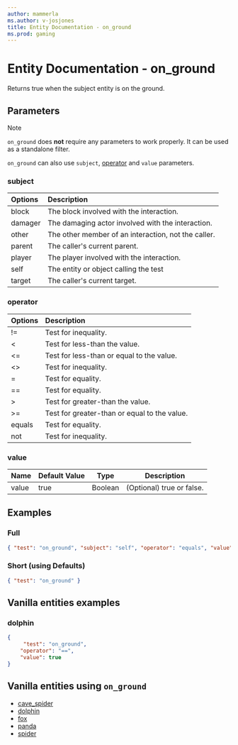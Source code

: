```yaml
---
author: mammerla
ms.author: v-josjones
title: Entity Documentation - on_ground
ms.prod: gaming
---
```


# Entity Documentation - on_ground

Returns true when the subject entity is on the ground.

## Parameters

> [!Note]
> `on_ground` does **not** require any parameters to work properly. It can be used as a standalone filter.
>
>`on_ground` can also use `subject`, [operator](../Definitions/NestedTables/operator.md) and `value` parameters.

### subject

| Options| Description |
|:-----------|:-----------|
| block| The block involved with the interaction. |
| damager| The damaging actor involved with the interaction. |
| other| The other member of an interaction, not the caller. |
| parent| The caller's current parent. |
| player| The player involved with the interaction. |
| self| The entity or object calling the test |
| target| The caller's current target. |

### operator

| Options| Description |
|:-----------|:-----------|
| !=| Test for inequality. |
| <| Test for less-than the value. |
| <=| Test for less-than or equal to the value. |
| <>| Test for inequality. |
| =| Test for equality. |
| ==| Test for equality. |
| >| Test for greater-than the value. |
| >=| Test for greater-than or equal to the value. |
| equals| Test for equality. |
| not| Test for inequality. |

### value

|Name |Default Value  |Type  |Description  |
|---------|---------|---------|---------|
|value |true |Boolean |(Optional) true or false. |

## Examples

### Full

```json
{ "test": "on_ground", "subject": "self", "operator": "equals", "value": true}
```

### Short (using Defaults)

```json
{ "test": "on_ground" }
```

## Vanilla entities examples

### dolphin

```json
{
     "test": "on_ground",
    "operator": "==",
    "value": true
}
```

## Vanilla entities using `on_ground`

- [cave_spider](../../../../Source/VanillaBehaviorPack_Snippets/entities/cave_spider.md)
- [dolphin](../../../../Source/VanillaBehaviorPack_Snippets/entities/dolphin.md)
- [fox](../../../../Source/VanillaBehaviorPack_Snippets/entities/fox.md)
- [panda](../../../../Source/VanillaBehaviorPack_Snippets/entities/panda.md)
- [spider](../../../../Source/VanillaBehaviorPack_Snippets/entities/spider.md)
